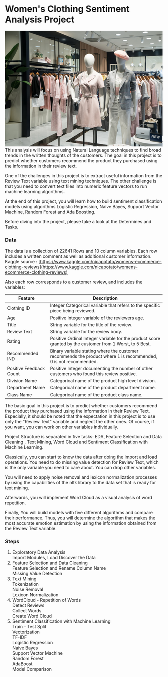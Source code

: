 # Women's Clothing Sentiment Analysis Project 


<img src='Shopping.jpg'>
This analysis will focus on using Natural Language techniques to find broad trends in the written thoughts of the customers. The goal in this project is to predict whether customers recommend the product they purchased using the information in their review text.

One of the challenges in this project is to extract useful information from the Review Text variable using text mining techniques. The other challenge is that you need to convert text files into numeric feature vectors to run machine learning algorithms.

At the end of this project, you will learn how to build sentiment classification models using algorithms Logistic Regression, Naive Bayes, Support Vector Machine, Random Forest and Ada Boosting.

Before diving into the project, please take a look at the Determines and Tasks.  


### Data  
The data is a collection of 22641 Rows and 10 column variables. Each row includes a written comment as well as additional customer information. Kaggle source : [https://www.kaggle.com/nicapotato/womens-ecommerce-clothing-reviews](https://www.kaggle.com/nicapotato/womens-ecommerce-clothing-reviews)

Also each row corresponds to a customer review, and includes the variables:

|Feature | Description|
| ---|---|
|Clothing ID | Integer Categorical variable that refers to the specific piece being reviewed.|
|Age | Positive Integer variable of the reviewers age.|
|Title | String variable for the title of the review.|
|Review Text | String variable for the review body.|
|Rating | Positive Ordinal Integer variable for the product score granted by the customer from 1 Worst, to 5 Best.|
|Recommended IND | Binary variable stating where the customer recommends the product where 1 is recommended, 0 is not recommended.|
|Positive Feedback Count | Positive Integer documenting the number of other customers who found this review positive.|
|Division Name | Categorical name of the product high level division.|
|Department Name | Categorical name of the product department name.|
|Class Name | Categorical name of the product class name.|

The basic goal in this project is to predict whether customers recommend the product they purchased using the information in their Review Text. Especially, it should be noted that the expectation in this project is to use only the "Review Text" variable and neglect the other ones. Of course, if you want, you can work on other variables individually.

Project Structure is separated in five tasks: EDA, Feature Selection and Data Cleaning , Text Mining, Word Cloud and Sentiment Classification with Machine Learning.

Classically, you can start to know the data after doing the import and load operations. You need to do missing value detection for Review Text, which is the only variable you need to care about. You can drop other variables.

You will need to apply noise removal and lexicon normalization processes by using the capabilities of the nltk library to the data set that is ready for text mining.

Afterwards, you will implement Word Cloud as a visual analysis of word repetition.

Finally, You will build models with five different algorithms and compare their performance. Thus, you will determine the algorithm that makes the most accurate emotion estimation by using the information obtained from the Review Text variable.

### Steps
1. Exploratory Data Analysis  
Import Modules, Load Discover the Data  
2. Feature Selection and Data Cleaning  
Feature Selection and Rename Column Name  
Missing Value Detection  
3. Text Mining  
Tokenization  
Noise Removal  
Lexicon Normalization  
4. WordCloud - Repetition of Words  
Detect Reviews  
Collect Words  
Create Word Cloud  
5. Sentiment Classification with Machine Learning  
Train - Test Split  
Vectorization   
TF-IDF  
Logistic Regression  
Naive Bayes  
Support Vector Machine  
Random Forest  
AdaBoost  
Model Comparison  
